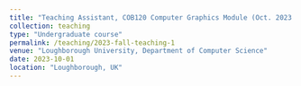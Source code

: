 ```yaml
---
title: "Teaching Assistant, COB120 Computer Graphics Module (Oct. 2023 - Dec. 2023)"
collection: teaching
type: "Undergraduate course"
permalink: /teaching/2023-fall-teaching-1
venue: "Loughborough University, Department of Computer Science"
date: 2023-10-01
location: "Loughborough, UK"
---
```




